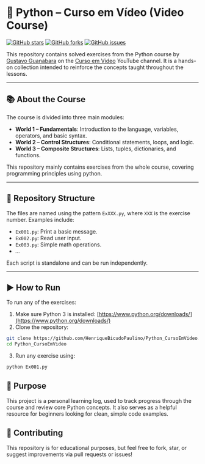 # 🐍 Python – Curso em Vídeo (Video Course)

[![GitHub stars](https://img.shields.io/github/stars/HenriqueBicudoPaulino/Python_CursoEmVideo?style=social)](https://github.com/HenriqueBicudoPaulino/Python_CursoEmVideo/stargazers)
[![GitHub forks](https://img.shields.io/github/forks/HenriqueBicudoPaulino/Python_CursoEmVideo?style=social)](https://github.com/HenriqueBicudoPaulino/Python_CursoEmVideo/network)
[![GitHub issues](https://img.shields.io/github/issues/HenriqueBicudoPaulino/Python_CursoEmVideo)](https://github.com/HenriqueBicudoPaulino/Python_CursoEmVideo/issues)

This repository contains solved exercises from the Python course by [Gustavo Guanabara](https://github.com/gustavoguanabara) on the [Curso em Vídeo](https://www.youtube.com/c/CursoemV%C3%ADdeo) YouTube channel. It is a hands-on collection intended to reinforce the concepts taught throughout the lessons.

---

## 📚 About the Course

The course is divided into three main modules:

- **World 1 – Fundamentals**: Introduction to the language, variables, operators, and basic syntax.
- **World 2 – Control Structures**: Conditional statements, loops, and logic.
- **World 3 – Composite Structures**: Lists, tuples, dictionaries, and functions.

This repository mainly contains exercises from the whole course, covering programming principles using python.

---

## 📁 Repository Structure

The files are named using the pattern `ExXXX.py`, where `XXX` is the exercise number. Examples include:

- `Ex001.py`: Print a basic message.
- `Ex002.py`: Read user input.
- `Ex003.py`: Simple math operations.
- _..._

Each script is standalone and can be run independently.

---

## ▶️ How to Run

To run any of the exercises:

1. Make sure Python 3 is installed: [https://www.python.org/downloads/](https://www.python.org/downloads/)
2. Clone the repository:
```bash
git clone https://github.com/HenriqueBicudoPaulino/Python_CursoEmVideo.git
cd Python_CursoEmVideo
```
3. Run any exercise using: 
```bash
python Ex001.py
```
## 🎯 Purpose
This project is a personal learning log, used to track progress through the course and review core Python concepts. It also serves as a helpful resource for beginners looking for clean, simple code examples.

## 🤝 Contributing
This repository is for educational purposes, but feel free to fork, star, or suggest improvements via pull requests or issues!
